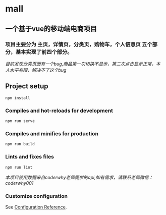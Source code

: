 # mall

## 一个基于vue的移动端电商项目
### 项目主要分为 主页，详情页，分类页，购物车，个人信息页 五个部分，基本实现了前四个部分。
*目前发现分类页面有一个bug,商品第一次切换不显示，第二次点击显示正常，本人水平有限，解决不了这个bug*
## Project setup
```
npm install
```

### Compiles and hot-reloads for development
```
npm run serve
```

### Compiles and minifies for production
```
npm run build
```

### Lints and fixes files
```
npm run lint
```
*本项目使用数据来自coderwhy老师提供的api,如有需求，请联系老师微信：coderwhy001*
### Customize configuration
See [Configuration Reference](https://cli.vuejs.org/config/).
